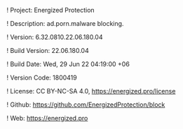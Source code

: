 ! Project: Energized Protection

! Description: ad.porn.malware blocking.

! Version: 6.32.0810.22.06.180.04

! Build Version: 22.06.180.04

! Build Date: Wed, 29 Jun 22 04:19:00 +06

! Version Code: 1800419

! License: CC BY-NC-SA 4.0, https://energized.pro/license

! Github: https://github.com/EnergizedProtection/block

! Web: https://energized.pro

